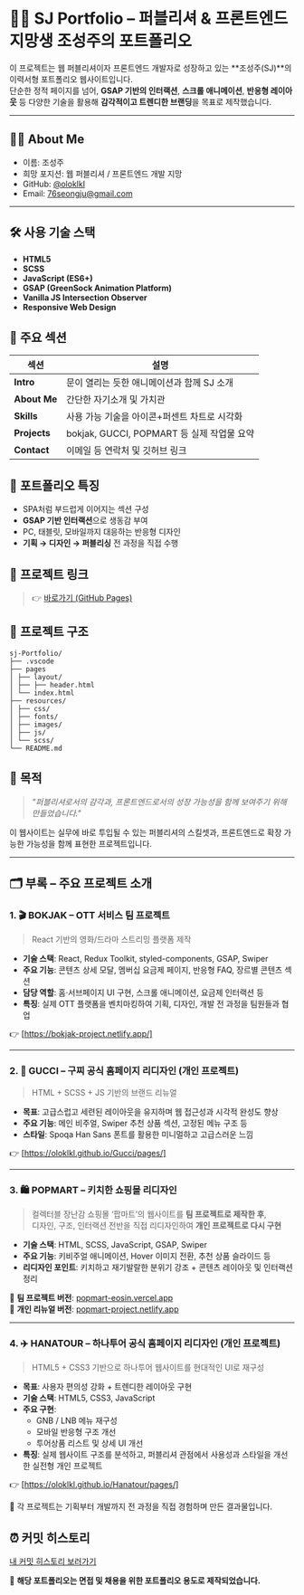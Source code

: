 # 🧑‍💻 SJ Portfolio – 퍼블리셔 & 프론트엔드 지망생 조성주의 포트폴리오

이 프로젝트는 웹 퍼블리셔이자 프론트엔드 개발자로 성장하고 있는 **조성주(SJ)**의 이력서형 포트폴리오 웹사이트입니다.  
단순한 정적 페이지를 넘어, **GSAP 기반의 인터랙션**, **스크롤 애니메이션**, **반응형 레이아웃** 등 다양한 기술을 활용해 **감각적이고 트렌디한 브랜딩**을 목표로 제작했습니다.

---

## 🙋‍♂️ About Me

- 이름: 조성주
- 희망 포지션: 웹 퍼블리셔 / 프론트엔드 개발 지망
- GitHub: [@oloklkl](https://github.com/oloklkl)
- Email: 76seongju@gmail.com

---

## 🛠️ 사용 기술 스택

- **HTML5**  
- **SCSS**  
- **JavaScript (ES6+)**  
- **GSAP (GreenSock Animation Platform)**  
- **Vanilla JS Intersection Observer**  
- **Responsive Web Design**

## 🎯 주요 섹션

| 섹션 | 설명 |
|------|------|
| **Intro** | 문이 열리는 듯한 애니메이션과 함께 SJ 소개 |
| **About Me** | 간단한 자기소개 및 가치관 |
| **Skills** | 사용 가능 기술을 아이콘+퍼센트 차트로 시각화 |
| **Projects** | bokjak, GUCCI, POPMART 등 실제 작업물 요약 |
| **Contact** | 이메일 등 연락처 및 깃허브 링크 |

## 🎨 포트폴리오 특징

- SPA처럼 부드럽게 이어지는 섹션 구성
- **GSAP 기반 인터랙션**으로 생동감 부여
- PC, 태블릿, 모바일까지 대응하는 반응형 디자인
- **기획 → 디자인 → 퍼블리싱** 전 과정을 직접 수행

## 🔗 프로젝트 링크

> 👉 [바로가기 (GitHub Pages)](https://oloklkl.github.io/sj-Portfolio/pages/)

## 📁 프로젝트 구조
```
sj-Portfolio/
├── .vscode
├── pages
│ ├── layout/
│ ├── ├── header.html
│ └── index.html
├── resources/
│ ├── css/
│ ├── fonts/
│ ├── images/
│ ├── js/
│ └── scss/
└── README.md
```

## 📌 목적

> *"퍼블리셔로서의 감각과, 프론트엔드로서의 성장 가능성을 함께 보여주기 위해 만들었습니다."*

이 웹사이트는 실무에 바로 투입될 수 있는 퍼블리셔의 스킬셋과, 프론트엔드로 확장 가능한 가능성을 함께 표현한 프로젝트입니다.


---

## 🗂️ 부록 – 주요 프로젝트 소개

### 1. 🎬 BOKJAK – OTT 서비스 팀 프로젝트
> React 기반의 영화/드라마 스트리밍 플랫폼 제작

- **기술 스택**: React, Redux Toolkit, styled-components, GSAP, Swiper
- **주요 기능**: 콘텐츠 상세 모달, 멤버십 요금제 페이지, 반응형 FAQ, 장르별 콘텐츠 섹션
- **담당 역할**: 홈·서브페이지 UI 구현, 스크롤 애니메이션, 요금제 인터랙션 등
- **특징**: 실제 OTT 플랫폼을 벤치마킹하여 기획, 디자인, 개발 전 과정을 팀원들과 협업

👉 [https://bokjak-project.netlify.app/]

---

### 2. 💼 GUCCI – 구찌 공식 홈페이지 리디자인 (개인 프로젝트)
> HTML + SCSS + JS 기반의 브랜드 리뉴얼

- **목표**: 고급스럽고 세련된 레이아웃을 유지하며 웹 접근성과 시각적 완성도 향상
- **주요 기능**: 메인 비주얼, Swiper 추천 상품 섹션, 고정된 메뉴 구조 등
- **스타일**: Spoqa Han Sans 폰트를 활용한 미니멀하고 고급스러운 느낌

👉 [https://oloklkl.github.io/Gucci/pages/]

---

### 3. 🛍️ POPMART – 키치한 쇼핑몰 리디자인

> 컬렉터블 장난감 쇼핑몰 ‘팝마트’의 웹사이트를 **팀 프로젝트로 제작한 후**,  
> 디자인, 구조, 인터랙션 전반을 직접 리디자인하여 **개인 프로젝트로 다시 구현**

- **기술 스택**: HTML, SCSS, JavaScript, GSAP, Swiper
- **주요 기능**: 키비주얼 애니메이션, Hover 이미지 전환, 추천 상품 슬라이드 등
- **리디자인 포인트**: 키치하고 재기발랄한 분위기 강조 + 콘텐츠 레이아웃 및 인터랙션 정리

🔗 **팀 프로젝트 버전**: [popmart-eosin.vercel.app](https://popmart-eosin.vercel.app/)  
🔗 **개인 리뉴얼 버전**: [popmart-project.netlify.app](https://popmart-project.netlify.app/)

---

### 4. ✈️ HANATOUR – 하나투어 공식 홈페이지 리디자인 (개인 프로젝트)

> HTML5 + CSS3 기반으로 하나투어 웹사이트를 현대적인 UI로 재구성

- **목표**: 사용자 편의성 강화 + 트렌디한 레이아웃 구현
- **기술 스택**: HTML5, CSS3, JavaScript
- **주요 구현**:
  - GNB / LNB 메뉴 재구성
  - 모바일 반응형 구조 개선
  - 투어상품 리스트 및 상세 UI 개선
- **특징**: 실제 웹사이트 구조를 분석하고, 퍼블리셔 관점에서 사용성과 스타일을 개선한 실전형 개인 프로젝트

👉 [https://oloklkl.github.io/Hanatour/pages/]

📌 각 프로젝트는 기획부터 개발까지 전 과정을 직접 경험하며 만든 결과물입니다.


## ⏰ 커밋 히스토리

[내 커밋 히스토리 보러가기](https://github.com/oloklkl/sj-Portfolio/commits/main/)


📌 **해당 포트폴리오는 면접 및 채용을 위한 포트폴리오 용도로 제작되었습니다.**
